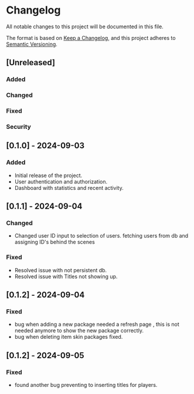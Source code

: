 # Changelog

All notable changes to this project will be documented in this file.

The format is based on [Keep a Changelog](https://keepachangelog.com/en/1.0.0/), and this project adheres to [Semantic Versioning](https://semver.org/spec/v2.0.0.html).

## [Unreleased]

### Added

### Changed


### Fixed

### Security

## [0.1.0] - 2024-09-03
### Added
- Initial release of the project.
- User authentication and authorization.
- Dashboard with statistics and recent activity.


## [0.1.1] - 2024-09-04
### Changed
- Changed user ID input to selection of users. fetching users from db and assigning ID's behind the scenes


### Fixed
- Resolved issue with not persistent db.
- Resolved issue with Titles not showing up.

## [0.1.2] - 2024-09-04

### Fixed
- bug when adding a new package needed a refresh page , this is not needed anymore to show the new package correctly.
- bug when deleting item skin packages fixed.

## [0.1.2] - 2024-09-05

### Fixed
- found another bug preventing to inserting titles for players. 




